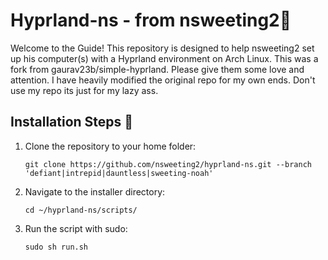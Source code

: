 # Hyprland-ns - from nsweeting2🌟 
Welcome to the Guide! This repository is designed to help nsweeting2 set up his computer(s) with a Hyprland environment on Arch Linux. 
This was a fork from gaurav23b/simple-hyprland. Please give them some love and attention.
I have heavily modified the original repo for my own ends. Don't use my repo its just for my lazy ass.

## Installation Steps 🚀

1. Clone the repository to your home folder:
    ```
    git clone https://github.com/nsweeting2/hyprland-ns.git --branch 'defiant|intrepid|dauntless|sweeting-noah'
    ```
2. Navigate to the installer directory:
    ```
    cd ~/hyprland-ns/scripts/
    ```
3. Run the script with sudo:
    ```
    sudo sh run.sh
